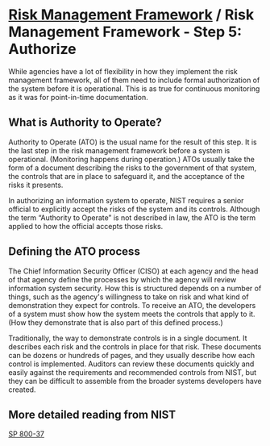 # [Risk Management Framework](README.md) / Risk Management Framework - Step 5: Authorize

While agencies have a lot of flexibility in how they implement the risk management framework, all of them need to include formal authorization of the system before it is operational. This is as true for continuous monitoring as it was for point-in-time documentation.

## What is Authority to Operate?

Authority to Operate (ATO) is the usual name for the result of this step. It is the last step in the risk management framework before a system is operational. (Monitoring happens during operation.) ATOs usually take the form of a document describing the risks to the government of that system, the controls that are in place to safeguard it, and the acceptance of the risks it presents.

In authorizing an information system to operate, NIST requires a senior official to explicitly accept the risks of the system and its controls. Although the term “Authority to Operate” is not described in law, the ATO is the term applied to how the official accepts those risks.

## Defining the ATO process

The Chief Information Security Officer (CISO) at each agency and the head of that agency define the processes by which the agency will review information system security. How this is structured depends on a number of things, such as the agency's willingness to take on risk and what kind of demonstration they expect for controls. To receive an ATO, the developers of a system must show how the system meets the controls that apply to it. (How they demonstrate that is also part of this defined process.)

Traditionally, the way to demonstrate controls is in a single document. It describes each risk and the controls in place for that risk. These documents can be dozens or hundreds of pages, and they usually describe how each control is implemented. Auditors can review these documents quickly and easily against the requirements and recommended controls from NIST, but they can be difficult to assemble from the broader systems developers have created.

## More detailed reading from NIST

[SP 800-37](http://csrc.nist.gov/publications/nistpubs/800-37-rev1/sp800-37-rev1-final.pdf)
